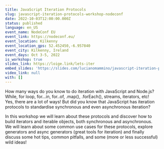 ```yaml
---
title: JavaScript Iteration Protocols
slug: javascript-iteration-protocols-workshop-nodeconf
date: 2022-10-03T12:00:00.000Z
status: published
language: en_US
event_name: NodeConf EU
event_link: https://nodeconf.eu/
event_location: Kilkenny
event_location_gps: 52.452450,-6.957840
event_city: Kilkenny, Ireland
event_days: Oct 3-5, 2022
is_workshop: true
slides_link: https://loige.link/lets-iter
embed_slides: 'https://slides.com/lucianomammino/javascript-iteration-protocols-workshop-nodeconf/embed'
video_link: null
with: []
---
```


How many ways do you know to do iteration with JavaScript and Node.js?
While, for loop, for...in, for..of, .map(), .forEach(), streams, iterators, etc! Yes, there are a lot of ways! But did you know that JavaScript has iteration protocols to standardise synchronous and even asynchronous iteration?

In this workshop we will learn about these protocols and discover how to build iterators and iterable objects, both synchronous and asynchronous. We will learn about some common use cases for these protocols, explore generators and async generators (great tools for iteration) and finally discuss some hot tips, common pitfalls, and some (more or less successful) wild ideas!
